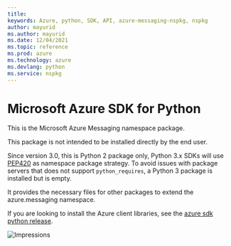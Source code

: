 ```yaml
---
title: 
keywords: Azure, python, SDK, API, azure-messaging-nspkg, nspkg
author: mayurid
ms.author: mayurid
ms.date: 12/04/2021
ms.topic: reference
ms.prod: azure
ms.technology: azure
ms.devlang: python
ms.service: nspkg
---
```


# Microsoft Azure SDK for Python

This is the Microsoft Azure Messaging namespace package.

This package is not intended to be installed directly by the end user.

Since version 3.0, this is Python 2 package only, Python 3.x SDKs will use [PEP420](https://www.python.org/dev/peps/pep-0420/) as namespace package strategy.
To avoid issues with package servers that does not support `python_requires`, a Python 3 package is installed but is empty.

It provides the necessary files for other packages to extend the azure.messaging namespace.

If you are looking to install the Azure client libraries, see the
[azure sdk python release](https://aka.ms/azsdk/python/all).


![Impressions](https://azure-sdk-impressions.azurewebsites.net/api/impressions/azure-sdk-for-python%2Fazure-messaging-nspkg%2FREADME.png)

